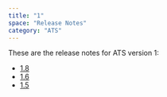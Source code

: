 ```yaml
---
title: "1"
space: "Release Notes"
category: "ATS"
---
```


These are the release notes for ATS version 1:

* [1.8](1.8)
* [1.6](1.6)
* [1.5](1.5)
